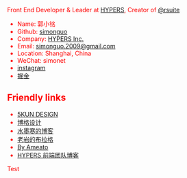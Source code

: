 Front End Developer & Leader at [HYPERS](https://www.hypers.com), Creator of [@rsuite](https://github.com/rsuite/rsuite)

* Name: 郭小铭
* Github: [simonguo](https://github.com/simonguo)
* Company: [HYPERS Inc.](https://hypers.com)
* Email: simonguo.2009@gmail.com
* Location: Shanghai, China
* WeChat: simonet
* [instagram](https://www.instagram.com/simonguo.2009/)
* [掘金](https://juejin.im/user/57cbc380128fe1006973fad9)

## Friendly links

* [5KUN DESIGN](http://www.5kun.com/)
* [博格设计](http://www.bogoor.com/)
* [水墨寒的博客](http://www.smohan.net/)
* [老岩的布拉格](http://www.wduw.com/)
* [By Ameato](http://byameato.sxl.cn/)
* [HYPERS 前端团队博客](http://blog.hypers.io/)

<div>Test</div>
<style>
  body{
    color:red;
  }
</style>
